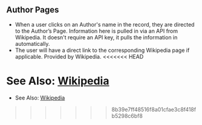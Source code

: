 ## Author Pages
- When a user clicks on an Author's name in the record, they are directed to the Author’s Page. Information here is pulled in via an API from Wikipedia. It doesn't require an API key, it pulls the information in automatically.
- The user will have a direct link to the corresponding Wikipedia page if applicable. Provided by Wikipedia.
<<<<<<< HEAD

See Also: [Wikipedia](/Admin/HelpManual?page=Wikipedia)
=======
- See Also: [Wikipedia](/Admin/HelpManual?page=Wikipedia)
>>>>>>> 8b39e7ff48516f8a01cfae3c8f418fb5298c6bf8
